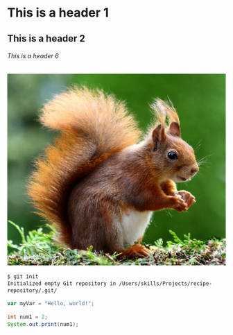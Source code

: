 # This is a header 1
## This is a header 2
###### This is a header 6

![Image of Squirell](https://github.com/shivambankar/skills-communicate-using-markdown/blob/start-markdown/Squirell.jpg)


```
$ git init
Initialized empty Git repository in /Users/skills/Projects/recipe-repository/.git/
```

``` javascript
var myVar = "Hello, world!";
```

``` java
int num1 = 2;
System.out.print(num1);
```
